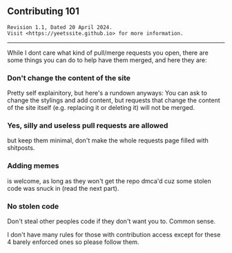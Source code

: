 ## Contributing 101  
    Revision 1.1, Dated 20 April 2024.
    Visit <https://yeetssite.github.io> for more information.

---
While I dont care what kind of pull/merge requests you open, there are some things you can do to help have them merged, and here they are:

### Don't change the content of the site  
Pretty self explainitory, but here's a rundown anyways: You can ask to change the stylings and add content, but requests that change the 
content of the site itself (e.g. replacing it or deleting it) will not be merged.

###  Yes, silly and useless pull requests are allowed  
but keep them minimal, don't make the whole requests page filled with shitposts.

### Adding memes  
is welcome, as long as they won't get the repo dmca'd cuz some stolen code was snuck in (read the next part).

### No stolen code  
Don't steal other peoples code if they don't want you to. Common sense.

I don't have many rules for those with contribution access except for these 4 barely enforced ones so please follow them.
